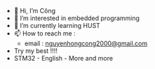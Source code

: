 - 👋 Hi, I’m Công
- 👀 I’m interested in embedded programming
- 🌱 I’m currently learning  HUST
- 📫 How to reach me : 
    + email : nguyenhongcong2000@gmail.com
- Try my best !!!!
- STM32 - English - More and more 
<!---
Cong0703/Cong0703 is a ✨ special ✨ repository because its `README.md` (this file) appears on your GitHub profile.
You can click the Preview link to take a look at your changes.
--->

